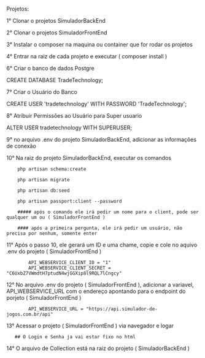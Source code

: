 Projetos:

1° Clonar o projetos SimuladorBackEnd

2° Clonar o projetos SimuladorFrontEnd

3° Instalar o composer na maquina ou container que for rodar os projetos

4° Entrar na raiz de cada projeto e executar ( composer install )

6° Criar o banco  de dados Postgre

CREATE DATABASE TradeTechnology;

7°  Criar o Usuário do Banco

CREATE USER 'tradetechnology' WITH PASSWORD 'TradeTechnology';

8° Atribuir Permissões ao Usuário para Super usuario

ALTER USER tradetechnology WITH SUPERUSER;

9° no arquivo .env do projeto SimuladorBackEnd, adicionar as informações de conexão

10° Na raiz do projeto SimuladorBackEnd, executar os comandos

        php artisan schema:create

        php artisan migrate

        php artisan db:seed

        php artisan passport:client --password

        ##### após o comando ele irá pedir um nome para o client, pode ser qualquer um ou ( SimuladorFrontEnd )

        #### após a primeira pergunta, ele irá pedir um usuário, não precisa por nenhum, somente enter


11° Após o passo 10, ele gerará um ID e uma chame, copie e cole no aquivo .env do projeto ( SimuladorFrontEnd )

            API_WEBSERVICE_CLIENT_ID = "1"
            API_WEBSERVICE_CLIENT_SECRET = "C6UxbZ7VWmdtH7ptudN4wjGGXip8l9RQL7lCngcy"


12° No arquivo .env do projeto ( SimuladorFrontEnd ), adicionar a variavel, API_WEBSERVICE_URL com o endereço apontando para o endpoint do porjeto ( SimuladorFrontEnd )

            API_WEBSERVICE_URL = "https://api.simulador-de-jogos.com.br/api"

13° Acessar o projeto ( SimuladorFrontEnd ) via navegador e logar

       ## O Login e Senha ja vai estar fixo no html


14° O arquivo de Collection está na raiz do projeto ( SimuladorBackEnd )
